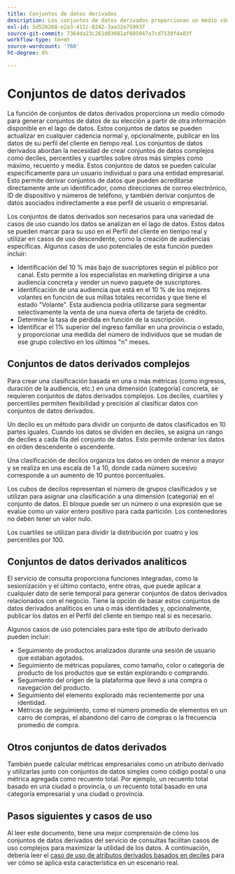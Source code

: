 ```yaml
---
title: Conjuntos de datos derivados
description: Los conjuntos de datos derivados proporcionan un medio cómodo para generar conjuntos de datos de su elección que se pueden actualizar en cualquier cadencia normal y, opcionalmente, publicar en sus datos de perfil del cliente en tiempo real. Este documento proporciona información general sobre cómo utilizar el servicio de consulta para crear conjuntos de datos derivados para utilizarlos con los datos del perfil.
exl-id: 5d52b268-e2a3-411c-8242-3aa32e759937
source-git-commit: 7364da23c261d83681af605047a7cd7539f4a83f
workflow-type: tm+mt
source-wordcount: '760'
ht-degree: 0%

---
```


# Conjuntos de datos derivados

La función de conjuntos de datos derivados proporciona un medio cómodo para generar conjuntos de datos de su elección a partir de otra información disponible en el lago de datos. Estos conjuntos de datos se pueden actualizar en cualquier cadencia normal y, opcionalmente, publicar en los datos de su perfil del cliente en tiempo real. Los conjuntos de datos derivados abordan la necesidad de crear conjuntos de datos complejos como deciles, percentiles y cuartiles sobre otros más simples como máximo, recuento y media. Estos conjuntos de datos se pueden calcular específicamente para un usuario individual o para una entidad empresarial. Esto permite derivar conjuntos de datos que pueden acreditarse directamente ante un identificador, como direcciones de correo electrónico, ID de dispositivo y números de teléfono, y también derivar conjuntos de datos asociados indirectamente a ese perfil de usuario o empresarial.

Los conjuntos de datos derivados son necesarios para una variedad de casos de uso cuando los datos se analizan en el lago de datos. Estos datos se pueden marcar para su uso en el Perfil del cliente en tiempo real y utilizar en casos de uso descendente, como la creación de audiencias específicas. Algunos casos de uso potenciales de esta función pueden incluir:

* Identificación del 10 % más bajo de suscriptores según el público por canal. Esto permite a los especialistas en marketing dirigirse a una audiencia concreta y vender un nuevo paquete de suscriptores.
* Identificación de una audiencia que está en el 10 % de los mejores volantes en función de sus millas totales recorridas y que tiene el estado &quot;Volante&quot;. Esta audiencia podría utilizarse para segmentar selectivamente la venta de una nueva oferta de tarjeta de crédito.
* Determine la tasa de pérdida en función de la suscripción.
* Identificar el 1% superior del ingreso familiar en una provincia o estado, y proporcionar una medida del número de individuos que se mudan de ese grupo colectivo en los últimos &quot;n&quot; meses.

## Conjuntos de datos derivados complejos

Para crear una clasificación basada en una o más métricas (como ingresos, duración de la audiencia, etc.) en una dimensión (categoría) concreta, se requieren conjuntos de datos derivados complejos. Los deciles, cuartiles y percentiles permiten flexibilidad y precisión al clasificar datos con conjuntos de datos derivados.

Un decilo es un método para dividir un conjunto de datos clasificados en 10 partes iguales. Cuando los datos se dividen en deciles, se asigna un rango de deciles a cada fila del conjunto de datos. Esto permite ordenar los datos en orden descendente o ascendente.

Una clasificación de decilos organiza los datos en orden de menor a mayor y se realiza en una escala de 1 a 10, donde cada número sucesivo corresponde a un aumento de 10 puntos porcentuales.

Los cubos de decilos representan el número de grupos clasificados y se utilizan para asignar una clasificación a una dimensión (categoría) en el conjunto de datos. El bloque puede ser un número o una expresión que se evalúe como un valor entero positivo para cada partición. Los contenedores no deben tener un valor nulo.

Los cuartiles se utilizan para dividir la distribución por cuatro y los percentiles por 100.

## Conjuntos de datos derivados analíticos

El servicio de consulta proporciona funciones integradas, como la sesionización y el último contacto, entre otras, que puede aplicar a cualquier dato de serie temporal para generar conjuntos de datos derivados relacionados con el negocio. Tiene la opción de basar estos conjuntos de datos derivados analíticos en una o más identidades y, opcionalmente, publicar los datos en el Perfil del cliente en tiempo real si es necesario.

Algunos casos de uso potenciales para este tipo de atributo derivado pueden incluir:

* Seguimiento de productos analizados durante una sesión de usuario que estaban agotados.
* Seguimiento de métricas populares, como tamaño, color o categoría de producto de los productos que se están explorando o comprando.
* Seguimiento del origen de la plataforma que llevó a una compra o navegación del producto.
* Seguimiento del elemento explorado más recientemente por una identidad.
* Métricas de seguimiento, como el número promedio de elementos en un carro de compras, el abandono del carro de compras o la frecuencia promedio de compra.

## Otros conjuntos de datos derivados

También puede calcular métricas empresariales como un atributo derivado y utilizarlas junto con conjuntos de datos simples como código postal o una métrica agregada como recuento total. Por ejemplo, un recuento total basado en una ciudad o provincia, o un recuento total basado en una categoría empresarial y una ciudad o provincia.

## Pasos siguientes y casos de uso

Al leer este documento, tiene una mejor comprensión de cómo los conjuntos de datos derivados del servicio de consultas facilitan casos de uso complejos para maximizar la utilidad de los datos. A continuación, debería leer el [caso de uso de atributos derivados basados en deciles](../../use-cases/deciles-use-case.md) para ver cómo se aplica esta característica en un escenario real.
